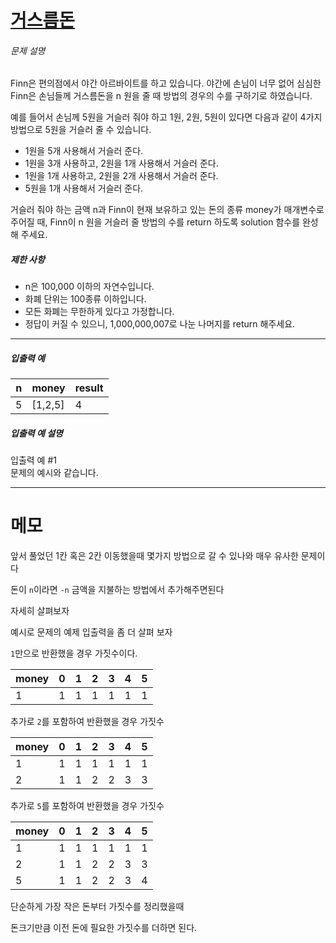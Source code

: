 # [거스름돈](https://programmers.co.kr/learn/courses/30/lessons/12907)

<div class="guide-section-description">
      <h6 class="guide-section-title">문제 설명</h6>
      <div class="markdown solarized-dark"><p>Finn은 편의점에서 야간 아르바이트를 하고 있습니다. 야간에 손님이 너무 없어 심심한 Finn은 손님들께 거스름돈을 n 원을 줄 때 방법의 경우의 수를 구하기로 하였습니다.</p>

<p>예를 들어서 손님께 5원을 거슬러 줘야 하고 1원, 2원, 5원이 있다면 다음과 같이 4가지 방법으로 5원을 거슬러 줄 수 있습니다.</p>

<ul>
<li>1원을 5개 사용해서 거슬러 준다.</li>
<li>1원을 3개 사용하고, 2원을 1개 사용해서 거슬러 준다.</li>
<li>1원을 1개 사용하고, 2원을 2개 사용해서 거슬러 준다.</li>
<li>5원을 1개 사용해서 거슬러 준다.</li>
</ul>

<p>거슬러 줘야 하는 금액 n과 Finn이 현재 보유하고 있는 돈의 종류 money가 매개변수로 주어질 때, Finn이 n 원을 거슬러 줄 방법의 수를 return 하도록 solution 함수를 완성해 주세요.</p>

<h5>제한 사항</h5>

<ul>
<li>n은 100,000 이하의 자연수입니다.</li>
<li>화폐 단위는 100종류 이하입니다.</li>
<li>모든 화폐는 무한하게 있다고 가정합니다.</li>
<li>정답이 커질 수 있으니, 1,000,000,007로 나눈 나머지를 return 해주세요.</li>
</ul>

<hr>

<h5>입출력 예</h5>
<table class="table">
        <thead><tr>
<th>n</th>
<th>money</th>
<th>result</th>
</tr>
</thead>
        <tbody><tr>
<td>5</td>
<td>[1,2,5]</td>
<td>4</td>
</tr>
</tbody>
      </table>
<h5>입출력 예 설명</h5>

<p>입출력 예 #1<br>
문제의 예시와 같습니다.</p>
</div>
    </div>

---

# 메모

앞서 풀었던 1칸 혹은 2칸 이동했을때 몇가지 방법으로 갈 수 있나와 매우 유사한 문제이다

돈이 `n`이라면 `-n` 금액을 지불하는 방법에서 추가해주면된다

자세히 살펴보자

예시로 문제의 예제 입출력을 좀 더 살펴 보자

`1`만으로 반환했을 경우 가짓수이다.

| money| 0| 1| 2| 3 | 4 | 5 |
|---|---|---|---|---|---|---|
|  1|  1|  1|  1|  1|  1|  1|

추가로 `2`를 포함하여 반환했을 경우 가짓수

| money| 0| 1| 2| 3 | 4 | 5 |
|---|---|---|---|---|---|---|
|  1|  1|  1|  1|  1|  1|  1|
|  2|  1|  1|  2|  2|  3|  3|

추가로 `5`를 포함하여 반환했을 경우 가짓수

| money| 0| 1| 2| 3 | 4 | 5 |
|---|---|---|---|---|---|---|
|  1|  1|  1|  1|  1|  1|  1|
|  2|  1|  1|  2|  2|  3|  3|
|  5|  1|  1|  2|  2|  3|  4|

단순하게 가장 작은 돈부터 가짓수를 정리했을때

돈크기만큼 이전 돈에 필요한 가짓수를 더하면 된다.